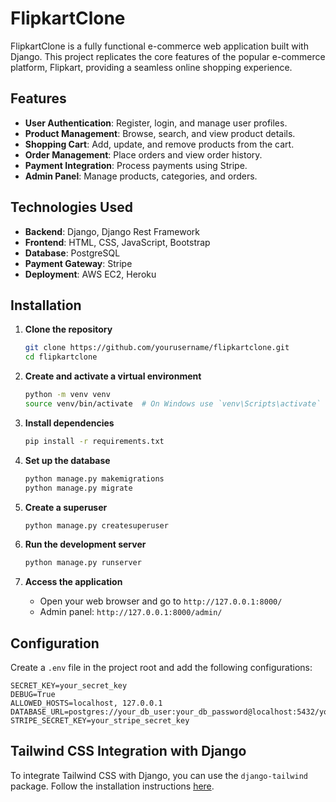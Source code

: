 # FlipkartClone

FlipkartClone is a fully functional e-commerce web application built with Django. This project replicates the core features of the popular e-commerce platform, Flipkart, providing a seamless online shopping experience.

## Features

- **User Authentication**: Register, login, and manage user profiles.
- **Product Management**: Browse, search, and view product details.
- **Shopping Cart**: Add, update, and remove products from the cart.
- **Order Management**: Place orders and view order history.
- **Payment Integration**: Process payments using Stripe.
- **Admin Panel**: Manage products, categories, and orders.

## Technologies Used

- **Backend**: Django, Django Rest Framework
- **Frontend**: HTML, CSS, JavaScript, Bootstrap
- **Database**: PostgreSQL
- **Payment Gateway**: Stripe
- **Deployment**: AWS EC2, Heroku

## Installation

1. **Clone the repository**
    ```sh
    git clone https://github.com/yourusername/flipkartclone.git
    cd flipkartclone
    ```

2. **Create and activate a virtual environment**
    ```sh
    python -m venv venv
    source venv/bin/activate  # On Windows use `venv\Scripts\activate`
    ```

3. **Install dependencies**
    ```sh
    pip install -r requirements.txt
    ```

4. **Set up the database**
    ```sh
    python manage.py makemigrations
    python manage.py migrate
    ```

5. **Create a superuser**
    ```sh
    python manage.py createsuperuser
    ```

6. **Run the development server**
    ```sh
    python manage.py runserver
    ```

7. **Access the application**
    - Open your web browser and go to `http://127.0.0.1:8000/`
    - Admin panel: `http://127.0.0.1:8000/admin/`

## Configuration

Create a `.env` file in the project root and add the following configurations:

```env
SECRET_KEY=your_secret_key
DEBUG=True
ALLOWED_HOSTS=localhost, 127.0.0.1
DATABASE_URL=postgres://your_db_user:your_db_password@localhost:5432/your_db_name
STRIPE_SECRET_KEY=your_stripe_secret_key
```

## Tailwind CSS Integration with Django

To integrate Tailwind CSS with Django, you can use the `django-tailwind` package. Follow the installation instructions [here](https://django-tailwind.readthedocs.io/en/latest/installation.html).
